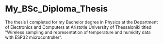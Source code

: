 # My_BSc_Diploma_Thesis

The thesis I completed for my Bachelor degree in Physics at the Department of Electronics and Computers at Aristotle University of Thessaloniki titled "Wireless sampling and representation of temperature and humidity data with ESP32 microcontroller".
